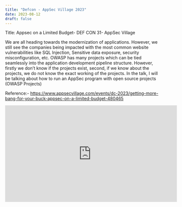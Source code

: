 ```yaml
---
title: "Defcon - AppSec Village 2023"
date: 2023-08-12
draft: false
---
```


Title: Appsec on a Limited Budget- DEF CON 31- AppSec Village

We are all heading towards the modernization of applications. However, we still see the companies being impacted with the most common website vulnerabilities like SQL Injection, Sensitive data exposure, security misconfiguration, etc.
OWASP has many projects which can be tied seamlessly into the application development pipeline structure. However, firstly we don’t know if the projects exist, second, if we know about the projects, we do not know the exact working of the projects. In the talk, I will be talking about how to run an AppSec program with open source projects (OWASP Projects)


Reference:- https://www.appsecvillage.com/events/dc-2023/getting-more-bang-for-your-buck-appsec-on-a-limited-budget-480465

<iframe width="560" height="315" src="https://www.youtube.com/embed/k3Nkj6HuJ_Y?si=50AUMWPuepaJFhxz" title="YouTube video player" frameborder="0" allow="accelerometer; autoplay; clipboard-write; encrypted-media; gyroscope; picture-in-picture; web-share" referrerpolicy="strict-origin-when-cross-origin" allowfullscreen></iframe>




